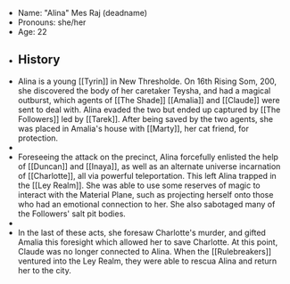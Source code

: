- Name: "Alina" Mes Raj (deadname)
- Pronouns: she/her
- Age: 22
- ## History
- Alina is a young [[Tyrin]] in New Thresholde. On 16th Rising Som, 200, she discovered the body of her caretaker Teysha, and had a magical outburst, which agents of [[The Shade]] [[Amalia]] and [[Claude]] were sent to deal with. Alina evaded the two but ended up captured by [[The Followers]] led by [[Tarek]]. After being saved by the two agents, she was placed in Amalia's house with [[Marty]], her cat friend, for protection.
-
- Foreseeing the attack on the precinct, Alina forcefully enlisted the help of [[Duncan]] and [[Inaya]], as well as an alternate universe incarnation of [[Charlotte]], all via powerful teleportation. This left Alina trapped in the [[Ley Realm]]. She was able to use some reserves of magic to interact with the Material Plane, such as projecting herself onto those who had an emotional connection to her. She also sabotaged many of the Followers' salt pit bodies.
-
- In the last of these acts, she foresaw Charlotte's murder, and gifted Amalia this foresight which allowed her to save Charlotte. At this point, Claude was no longer connected to Alina. When the [[Rulebreakers]] ventured into the Ley Realm, they were able to rescua Alina and return her to the city.
